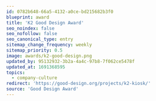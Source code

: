 ```yaml
---
id: 0782b648-66a5-4132-a0ce-bd215682b3f0
blueprint: award
title: 'K2 Good Design Award'
seo_noindex: false
seo_nofollow: false
seo_canonical_type: entry
sitemap_change_frequency: weekly
sitemap_priority: 0.5
image: awards/k2-good-design.png
updated_by: 95132932-3b2a-4a4c-97b8-7f062ce5478f
updated_at: 1691368595
topics:
  - company-culture
redirect: 'https://good-design.org/projects/k2-kiosk/'
source: 'Good Design Award'
---
```

